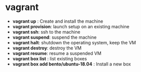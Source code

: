 # vagrant

* **vagrant up** : Create and install the machine
* **vagrant provision**: launch setup on an existing machine
* **vagrant ssh**: ssh to the machine
* **vagrant suspend**: suspend the machine
* **vagrant halt**: shutdown the operating system, keep the VM
* **vagrant destroy**: destroy the VM
* **vagrant resume**: resume a suspended VM
* **vagrant box list** : list existing boxes
* **vagrant box add bento/ubuntu-18.04** : Install a new box
